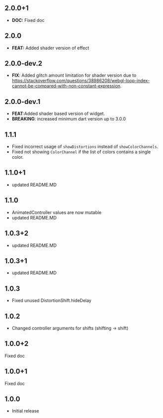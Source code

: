 ## 2.0.0+1
* **DOC:** Fixed doc

## 2.0.0
* **FEAT:** Added shader version of effect

## 2.0.0-dev.2

* **FIX**: Added glitch amount limitation for shader version due to https://stackoverflow.com/questions/38986208/webgl-loop-index-cannot-be-compared-with-non-constant-expression.

## 2.0.0-dev.1

* **FEAT**:Added shader based version of widget.
* **BREAKING**: increased minimum dart version up to 3.0.0

## 1.1.1

* Fixed incorrect usage of `showDistortions` instead of `showColorChannels`.
* Fixed not showing `ColorChannel` if the list of colors contains a single color.

## 1.1.0+1

* updated README.MD

## 1.1.0

* AnimatedController values are now mutable
* updated README.MD

## 1.0.3+2

* updated README.MD

## 1.0.3+1

* updated README.MD

## 1.0.3

* Fixed unused DistortionShift.hideDelay

## 1.0.2

* Changed controller arguments for shifts (shifting -> shift)

## 1.0.0+2

Fixed doc
## 1.0.0+1

Fixed doc

## 1.0.0

* Initial release
